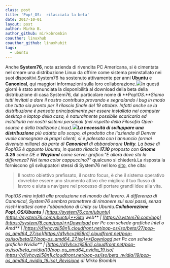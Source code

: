 ```yaml
---
class: post
title: 'Pop!_OS:  rilasciata la beta'
date: 2017-10-01
layout: post
author: Mirko B.
author_github: mirkobrombin
coauthor: linuxhub
coauthor_github: linuxhubit
tags:
  - ubuntu
---
```

Anche **System76**, nota azienda di rivendita PC Americana, si è cimentata nel creare una distribuzione Linux da offrire come sistema preinstallato nei suoi dispositivi.System76 ha sostenuto attivamente per anni **Ubuntu** e **Canonical**, [qui](https://system76.com/ubuntu) maggiori informazioni sulla loro collaborazione.![](https://linuxhub.it/wordpress/wp-content/uploads/2017/10/pop-os-install-screen.jpg)In questi giorni è stato annunciata la disponibilità al download della beta della distribuzione di casa System76, dal particolare nome di **Pop!_OS.**Siamo tutti invitati a dare il nostro contributo provando e segnalando i bug in modo che tutto sia pronto per il rilascio finale del 19 ottobre. Infatti anche se la distribuzione è pensata principalmente per essere installata nei computer desktop e laptop della casa, è naturalmente possibile scaricarla ed installarla nei nostri sistemi personali (nel rispetto della Filosofia Open source e della tradizione Linux).![](https://linuxhub.it/wordpress/wp-content/uploads/2017/10/pop-os-desktop.jpg)**La necessità di sviluppare una distribuzione** più adatta allo scopo, al prodotto che l'azienda di Denver vuole consegnare ai propri clienti, si è palesata con l'annuncio (ormai divenuto miliare) da parte di **Canonical** di abbandonare **Unity**. La base di Pop!_OS è appunto Ubuntu, in questo rilascio **17.10** proposto con **Gnome 3.26** come DE e **Wayland** come server grafico._"E allora dove sta la differenza? Nel tema color cappuccino?"_ qualcuno si chiederà.La risposta la forniscono gli sviluppatori stessi di System76 nel loro [sito](https://system76.com/pop), che cita:

> Il nostro obiettivo prefissato, il nostro focus, è che il sistema operativo dovrebbe essere uno strumento attivo che migliora il tuo flusso di lavoro e aiuta a navigare nel processo di portare grandi idee alla vita.

Pop!_OS mira infatti alla produzione nel mondo del lavoro. A differenza di Canonical, System76 sembra promettere di rimanere sui suoi passi, senza rischi inattesi come l'abbandono di Unity su Ubuntu.**Collaborazione Pop!_OS/Ubuntu** | [https://system76.com/ubuntu](https://system76.com/ubuntu)**Sito web** | [https://system76.com/pop](https://system76.com/pop)**Download per Pc con schede grafiche Intel o Amd** | [https://d1vhcvzji58n1j.cloudfront.net/pop-os/iso/beta/27/pop-os_amd64_27.iso](https://d1vhcvzji58n1j.cloudfront.net/pop-os/iso/beta/27/pop-os_amd64_27.iso)**Download per Pc con schede grafiche Nvidia** | [https://d1vhcvzji58n1j.cloudfront.net/pop-os/iso/beta_nvidia/19/pop-os_amd64_nvidia_19.iso](https://d1vhcvzji58n1j.cloudfront.net/pop-os/iso/beta_nvidia/19/pop-os_amd64_nvidia_19.iso)_Revisione di Mirko Brombin_